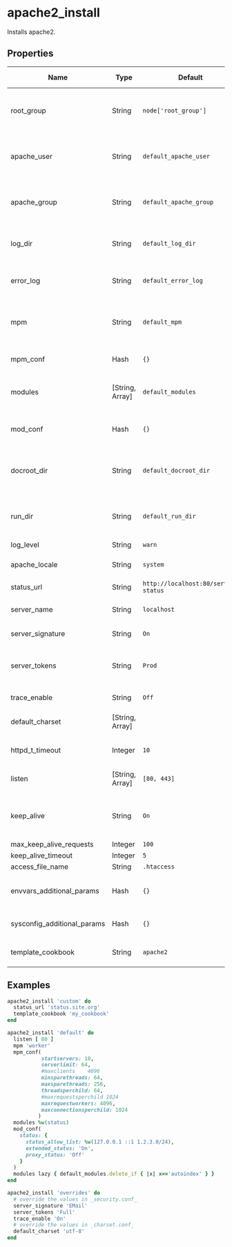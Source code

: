 # apache2_install

Installs apache2.

## Properties

| Name                        | Type            | Default                             | Description                                                                                                 | Allowed Values                                              |
|-----------------------------|-----------------|-------------------------------------|-------------------------------------------------------------------------------------------------------------|-------------------------------------------------------------|
| root_group                  | String          | `node['root_group']`                | Group that the root user on the box runs as. Defaults to platform specific value from ohai root_group       |                                                             |
| apache_user                 | String          | `default_apache_user`               | Set to override the default apache2 user. Defaults to platform specific locations, see libraries/helpers.rb |                                                             |
| apache_group                | String          | `default_apache_group`              | Set to override the default apache2 user. Defaults to platform specific locations, see libraries/helpers.rb |                                                             |
| log_dir                     | String          | `default_log_dir`                   | Log directory location. Defaults to platform specific locations, see libraries/helpers.rb                   |                                                             |
| error_log                   | String          | `default_error_log`                 | Error log location. Defaults to platform specific locations, see libraries/helpers.rb                       |                                                             |
| mpm                         | String          | `default_mpm`                       | Multi-processing Module. Defaults to platform specific locations, see libraries/helpers.rb                  |                                                             |
| mpm_conf                    | Hash            | `{}`                                | Configuration parameters for the MPM.                                                                       |                                                             |
| modules                     | [String, Array] | `default_modules`                   | Defaults modules, defaults to platform specific values, see libraries/helpers.rb                            |                                                             |
| mod_conf                    | Hash            | `{}`                                | Configuration parameters for the defaults modules, as an Hash of Hash.                                      |                                                             |
| docroot_dir                 | String          | `default_docroot_dir`               | Apache document root. Defaults to platform specific locations, see libraries/helpers.rb                     |                                                             |
| run_dir                     | String          | `default_run_dir`                   | Location for APACHE_RUN_DIR. Defaults to platform specific locations, see libraries/helpers.rb              |                                                             |
| log_level                   | String          | `warn`                              | log level for apache2                                                                                       |                                                             |
| apache_locale               | String          | `system`                            | Locale for apache2, defaults to the system locale                                                           |                                                             |
| status_url                  | String          | `http://localhost:80/server-status` | URL for status checks                                                                                       |                                                             |
| server_name                 | String          | `localhost`                         | ServerName value, set in _apache2.conf_ at the server level                                                 |                                                             |
| server_signature            | String          | `On`                                | ServerSignature value, set in _security.conf_                                                               | `[On, Off, EMail]`                                          |
| server_tokens               | String          | `Prod`                              | ServerTokens value, set in _security.conf_                                                                  | `[Major, Minor, Min, Minimal, Prod, ProductOnly, OS, Full]` |
| trace_enable                | String          | `Off`                               | TraceEnable value, set in _security.conf_                                                                   | `[On, Off, extended]`                                       |
| default_charset             | [String, Array] |                                     | AddDefaultCharset value(s), set in _charset.conf_                                                           |                                                             |
| httpd_t_timeout             | Integer         | `10`                                | Service timeout setting in seconds. Defaults to 10 seconds                                                  |                                                             |
| listen                      | [String, Array] | `[80, 443]`                         | Port to listen on. Defaults to both 80 & 443                                                                |                                                             |
| keep_alive                  | String          | `On`                                | description: 'Persistent connection feature of HTTP/1.1 provide long-lived HTTP sessions'                   | `[On, Off]`                                                 |
| max_keep_alive_requests     | Integer         | `100`                               | MaxKeepAliveRequests                                                                                        |                                                             |
| keep_alive_timeout          | Integer         | `5`                                 | KeepAliveTimeout                                                                                            |                                                             |
| access_file_name            | String          | `.htaccess`                         | Access filename                                                                                             |                                                             |
| envvars_additional_params   | Hash            | `{}`                                | Hash of additional environment variables to add to the envvars file                                         |
| sysconfig_additional_params | Hash            | `{}`                                | Hash of additional sysconfig parameters to apply to the system                                              |                                                             |
| template_cookbook           | String          | `apache2`                           | Cookbook to source the apache2.conf template from                                                           |                                                             |

## Examples

```ruby
apache2_install 'custom' do
  status_url 'status.site.org'
  template_cookbook 'my_cookbook'
end
```

```ruby
apache2_install 'default' do
  listen [ 80 ]
  mpm 'worker'
  mpm_conf(
           startservers: 10,
           serverlimit: 64,
           #maxclients    4096
           minsparethreads: 64,
           maxsparethreads: 256,
           threadsperchild: 64,
           #maxrequestsperchild 1024
           maxrequestworkers: 4096,
           maxconnectionsperchild: 1024
          )
  modules %w(status)
  mod_conf(
    status: {
      status_allow_list: %w(127.0.0.1 ::1 1.2.3.0/24),
      extended_status: 'On',
      proxy_status: 'Off'
    }
  )
  modules lazy { default_modules.delete_if { |x| x=='autoindex' } }
end
```

```ruby
apache2_install 'overrides' do
  # override the values in _security.conf_
  server_signature 'EMail'
  server_tokens 'Full'
  trace_enable 'On'
  # override the values in _charset.conf_
  default_charset 'utf-8'
end
```
